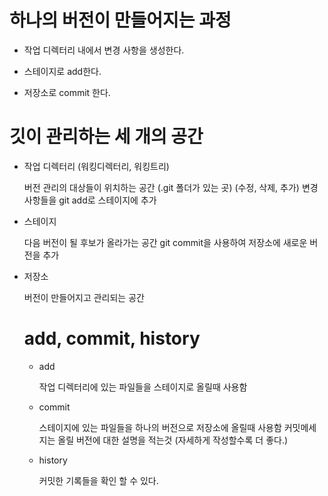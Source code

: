 # 하나의 버전이 만들어지는 과정

-   작업 디렉터리 내에서 변경 사항을 생성한다.

-   스테이지로 add한다.

-   저장소로 commit 한다.

# 깃이 관리하는 세 개의 공간

-   작업 디렉터리 (워킹디렉터리, 워킹트리)

    버전 관리의 대상들이 위치하는 공간 (.git 폴더가 있는 곳)
    (수정, 삭제, 추가) 변경사항들을 git add로 스테이지에 추가

-   스테이지

    다음 버전이 될 후보가 올라가는 공간
    git commit을 사용하여 저장소에 새로운 버전을 추가

-   저장소

    버전이 만들어지고 관리되는 공간

    # add, commit, history

    -   add

        작업 디렉터리에 있는 파일들을 스테이지로 올릴때 사용함

    -   commit

        스테이지에 있는 파일들을 하나의 버전으로 저장소에 올릴때 사용함
        커밋메세지는 올릴 버전에 대한 설명을 적는것 (자세하게 작성할수록 더 좋다.)

    -   history

        커밋한 기록들을 확인 할 수 있다.
